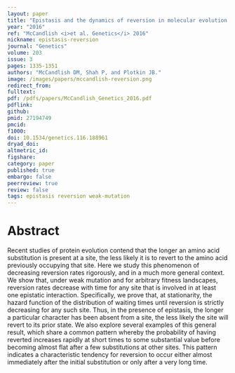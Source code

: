 ```yaml
---
layout: paper
title: "Epistasis and the dynamics of reversion in molecular evolution."
year: "2016"
ref: "McCandlish <i>et al. Genetics</i> 2016"
nickname: epistasis-reversion
journal: "Genetics"
volume: 203
issue: 3
pages: 1335-1351
authors: "McCandlish DM, Shah P, and Plotkin JB."
image: /images/papers/mccandlish-reversion.png
redirect_from: 
fulltext: 
pdf: /pdfs/papers/McCandlish_Genetics_2016.pdf
pdflink: 
github: 
pmid: 27194749
pmcid: 
f1000: 
doi: 10.1534/genetics.116.188961
dryad_doi: 
altmetric_id: 
figshare: 
category: paper
published: true
embargo: false
peerreview: true
review: false
tags: epistasis reversion weak-mutation
---
```

# Abstract 

Recent studies of protein evolution contend that the longer an amino acid substitution is present at a site, the less likely it is to revert to the amino acid previously occupying that site. Here we study this phenomenon of decreasing reversion rates rigorously, and in a much more general context. We show that, under weak mutation and for arbitrary fitness landscapes, reversion rates decrease with time for any site that is involved in at least one epistatic interaction. Specifically, we prove that, at stationarity, the hazard function of the distribution of waiting times until reversion is strictly decreasing for any such site. Thus, in the presence of epistasis, the longer a particular character has been absent from a site, the less likely the site will revert to its prior state. We also explore several examples of this general result, which share a common pattern whereby the probability of having reverted increases rapidly at short times to some substantial value before becoming almost flat after a few substitutions at other sites. This pattern indicates a characteristic tendency for reversion to occur either almost immediately after the initial substitution or only after a very long time.
